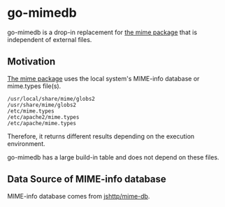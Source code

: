 # go-mimedb

go-mimedb is a drop-in replacement for [the mime package](https://pkg.go.dev/mime) that is independent of external files.

## Motivation

[The mime package](https://pkg.go.dev/mime) uses the local system's MIME-info database or mime.types file(s).

```
/usr/local/share/mime/globs2
/usr/share/mime/globs2
/etc/mime.types
/etc/apache2/mime.types
/etc/apache/mime.types
```

Therefore, it returns different results depending on the execution environment.

go-mimedb has a large build-in table and does not depend on these files.

## Data Source of MIME-info database

MIME-info database comes from [jshttp/mime-db](https://github.com/jshttp/mime-db).
